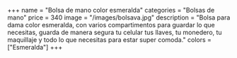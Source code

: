 +++
name = "Bolsa de mano color esmeralda"
categories = "Bolsas de mano"
price = 340
image = "/images/bolsava.jpg"
description = "Bolsa para dama color esmeralda, con varios compartimentos para guardar lo que necesitas, guarda de manera segura tu celular tus llaves, tu monedero, tu maquillaje y todo lo que necesitas para estar super comoda."
colors = ["Esmeralda"]
+++